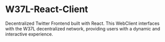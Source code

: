 # W37L-React-Client
Decentralized Twitter Frontend built with React. This WebClient interfaces with the W37L decentralized network, providing users with a dynamic and interactive experience.
